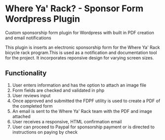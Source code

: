 # Where Ya' Rack? - Sponsor Form Wordpress Plugin
Custom sponsorship form plugin for Wordpress with built in PDF creation and email notifications

This plugin is inserts an electronic sponsorship form for the Where Ya' Rack bicycle rack program.This is used 
as a notification and documentation tool for the project.  It incorporates reponsive design for 
varying screen sizes.


## Functionality
1.  User enters information and has the option to attach an image file
1.  Form fields are checked and validated in php
1.  User reviews input
1.  Once approved and submitted the FDPF utility is used to create a PDF of the completed form
1.  An email is sent to the Where Ya' Rack team with the PDF and image attached
1.  User receives a responsive, HTML confirmation email
1.  User can proceed to Paypal for sponsorship payment or is directed to instructions on paying by check


